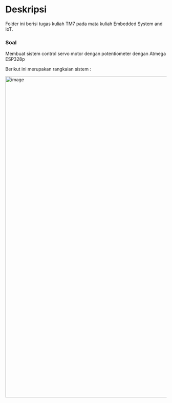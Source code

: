 # Deskripsi
Folder ini berisi tugas kuliah TM7 pada mata kuliah Embedded System and IoT. 

### Soal 
Membuat sistem control servo motor dengan potentiometer dengan Atmega ESP328p

Berikut ini merupakan rangkaian sistem :

<img width="1000" alt="image" src="https://user-images.githubusercontent.com/100823714/169033227-74359072-f98c-4f0e-bbec-b71968a80ba6.png">
